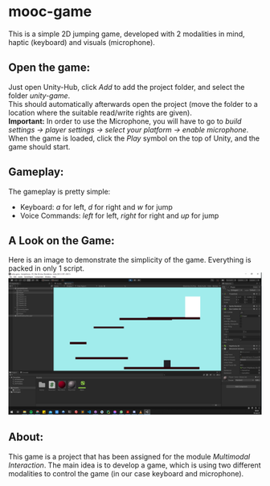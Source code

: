 # mooc-game
This is a simple 2D jumping game, developed with 2 modalities in mind, haptic (keyboard) and visuals (microphone). 

## Open the game:
Just open Unity-Hub, click *Add* to add the project folder, and select the folder *unity-game*.  
This should automatically afterwards open the project (move the folder to a location where the suitable read/write rights are given).  
**Important:** In order to use the Microphone, you will have to go to *build settings -> player settings -> select your platform -> enable microphone*.
When the game is loaded, click the *Play* symbol on the top of Unity, and the game should start.  

## Gameplay:
The gameplay is pretty simple:  
- Keyboard: *a* for left, *d* for right and *w* for jump  
- Voice Commands: *left* for left, *right* for right and *up* for jump

## A Look on the Game:
Here is an image to demonstrate the simplicity of the game. Everything is packed in only 1 script.
![Gameview](./game_example.png)

## About:
This game is a project that has been assigned for the module *Multimodal Interaction*. The main idea is to develop a game, which is using two different modalities to control the game (in our case keyboard and microphone). 

